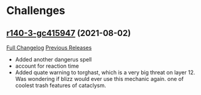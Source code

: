 # <DBM> Challenges

## [r140-3-gc415947](https://github.com/DeadlyBossMods/DBM-Challenges/tree/c4159470f2320546045c5da3d30fe9c778353329) (2021-08-02)
[Full Changelog](https://github.com/DeadlyBossMods/DBM-Challenges/compare/r140...c4159470f2320546045c5da3d30fe9c778353329) [Previous Releases](https://github.com/DeadlyBossMods/DBM-Challenges/releases)

- Added another dangerus spell  
- account for reaction time  
- Added quate warning to torghast, which is a very big threat on layer 12. Was wondering if blizz would ever use this mechanic again. one of coolest trash features of cataclysm.  
